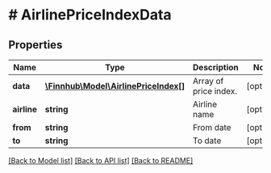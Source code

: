 # # AirlinePriceIndexData

## Properties

Name | Type | Description | Notes
------------ | ------------- | ------------- | -------------
**data** | [**\Finnhub\Model\AirlinePriceIndex[]**](AirlinePriceIndex.md) | Array of price index. | [optional]
**airline** | **string** | Airline name | [optional]
**from** | **string** | From date | [optional]
**to** | **string** | To date | [optional]

[[Back to Model list]](../../README.md#models) [[Back to API list]](../../README.md#endpoints) [[Back to README]](../../README.md)
